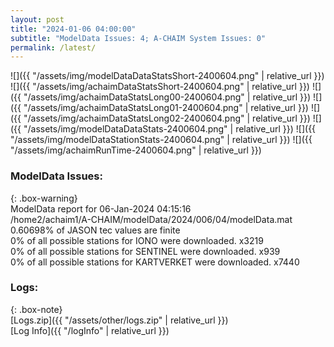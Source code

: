 ```yaml
---
layout: post
title: "2024-01-06 04:00:00"
subtitle: "ModelData Issues: 4; A-CHAIM System Issues: 0"
permalink: /latest/
---
```


![]({{ "/assets/img/modelDataDataStatsShort-2400604.png" | relative_url }})
![]({{ "/assets/img/achaimDataStatsShort-2400604.png" | relative_url }})
![]({{ "/assets/img/achaimDataStatsLong00-2400604.png" | relative_url }})
![]({{ "/assets/img/achaimDataStatsLong01-2400604.png" | relative_url }})
![]({{ "/assets/img/achaimDataStatsLong02-2400604.png" | relative_url }})
![]({{ "/assets/img/modelDataDataStats-2400604.png" | relative_url }})
![]({{ "/assets/img/modelDataStationStats-2400604.png" | relative_url }})
![]({{ "/assets/img/achaimRunTime-2400604.png" | relative_url }})


### ModelData Issues:  
  
{: .box-warning}  
 ModelData report for 06-Jan-2024 04:15:16   
 /home2/achaim1/A-CHAIM/modelData/2024/006/04/modelData.mat   
 0.60698% of JASON tec values are finite   
 0% of all possible stations for IONO were downloaded. x3219   
 0% of all possible stations for SENTINEL were downloaded. x939   
 0% of all possible stations for KARTVERKET were downloaded. x7440   
  


### Logs:  
  
{: .box-note}  
[Logs.zip]({{ "/assets/other/logs.zip" | relative_url }})  
[Log Info]({{ "/logInfo" | relative_url }})  
